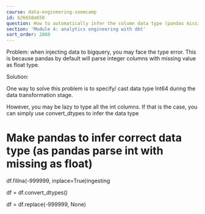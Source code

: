 ```yaml
---
course: data-engineering-zoomcamp
id: b26658a658
question: How to automatically infer the column data type (pandas missing value issues)?
section: 'Module 4: analytics engineering with dbt'
sort_order: 2860
---
```


Problem: when injecting data to bigquery, you may face the type error. This is because pandas by default will parse integer columns with missing value as float type.

Solution:

One way to solve this problem is to specify/ cast data type Int64 during the data transformation stage.

However, you may be lazy to type all the int columns. If that is the case, you can simply use convert_dtypes to infer the data type

# Make pandas to infer correct data type (as pandas parse int with missing as float)

df.fillna(-999999, inplace=True)ingesting

df = df.convert_dtypes()

df = df.replace(-999999, None)

